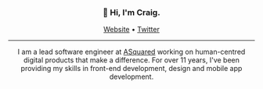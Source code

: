 <h3 align="center">👋 Hi, I'm Craig.</h3>

<p align="center">
  <a href="https://craigcoles.co.uk/">Website</a> •
  <a href="https://twitter.com/craigrcoles">Twitter</a>
</p>

---

<p align="center">I am a lead software engineer at <a href="https://www.asquared.uk/">ASquared</a> working on human-centred digital products that make a difference. For over 11 years, I've been providing my skills in front-end development, design and mobile app development.</p>
